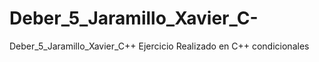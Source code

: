 # Deber_5_Jaramillo_Xavier_C-
Deber_5_Jaramillo_Xavier_C++
Ejercicio Realizado en C++ condicionales
